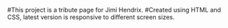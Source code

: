 #This project is a tribute page for Jimi Hendrix. 
#Created using HTML and CSS, latest version is responsive to different screen sizes. 
